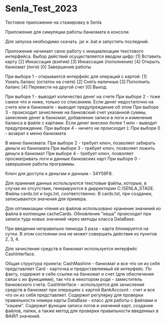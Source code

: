 # Senla_Test_2023

Тестовое приложение на стажировку в Senla

Приложение для симуляции работы банкомата в консоли.

Для запуска необходимо скачать .jar и .bat и запустить последний.

Приложение начинает свою работу с инициализации текстового интерфейса. Выбор действий осуществляется вводом цифр:
[1] Вставить карту
[2] Инкассация (взятие)
[3] Инкассация (пополнение)
[4] Открыть банкомат (логи)
[0] Завершение работы

При выборе 1 - открывается интерфейс для операций с картой:
[1] Узнать баланс (остаток на счете)
[2] Снять наличные
[3] Пополнить баланс
[4] Перевести на другой счет
[0] Выход

При выборе 1 - выводит количество денег на счете
При выборе 2 - тоже самое что и ниже, только со списанием. Если денег недостаточно на счете или в банкомате - выводит предупреждение об этом
При выборе 3 - происходит зачисление на банковский счет указанной суммы, занесение денег в банкомат, добавление записи в логи и изменение баланса в файле с картами.
Если денег внесено более 1 млн - выводит предупреждение.
При выборе 4 - ничего не происходит (:
При выборе 0 - возврат к меню банкомата

В меню банкомата:
При выборе 2 - требует ключ, позволяет забирать деньги из банкомата
При выборе 3 - требует ключ, позволяет ложить деньги в банкомат
При выборе 4 - требует ключ, позволяет просматривать логи и данные банковских карт
При выборе 0 - завершение работы программы.

Ключ для доступа к деньгам и данным - 34Y59F8.

Для хранения данных используются текстовые файлы, которые, в случае их отсутствия, генерируются в дирректории C:/SENLA_STAGE.
Файлы cards.txt и logs.txt, соответственно. В cards.txt, при создании, записываются значения для примера.

Для оптимизации чтения из файлов использовано хранение значений из файла в коллекции cacheCards. 
Обновление "кеша" происходит при записи туда новых значений через методы класса DataBase.

При введении неправильно пинкода 3 раза - карта блокируется на сутки. В этом состоянии она не может совершать действия из пунктов 2, 3, 4.

Для зачисления средств в банкомат используется интерфейс CashInterface.

Общая структура проекта:
CashMashine - банкомат и все что он из себя представляет
Card - карточка и предоставляемый ей интерфейс. По факту, содержит в себе ссылки на банкомат и счет (для обеспечения связи с их функциями),
  так что в некотором роде - заместитель банковского счета.
CashInterface - используется для зачисления средств в банкомат при операциях с картой
BankAccount - счет и все что он из себя представляет. Содержит регулярку для проверки правильности номера карты
DataBase - класс для работы с файлами и "кэшем". Содержит функции записи логов и значений карт, создание файлов, папки,
  а также метод для проверки правильности введенных в ФАЙЛ значений.
